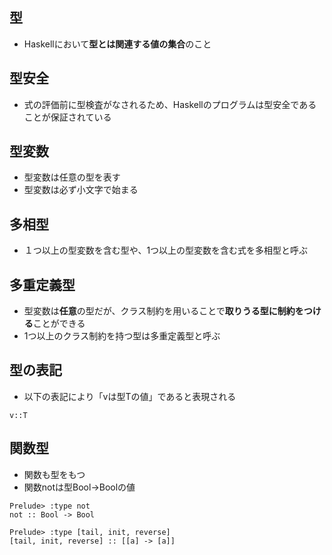 ## 型
- Haskellにおいて**型とは関連する値の集合**のこと

## 型安全
- 式の評価前に型検査がなされるため、Haskellのプログラムは型安全であることが保証されている

## 型変数
- 型変数は任意の型を表す
- 型変数は必ず小文字で始まる

## 多相型
- １つ以上の型変数を含む型や、1つ以上の型変数を含む式を多相型と呼ぶ

## 多重定義型
- 型変数は**任意**の型だが、クラス制約を用いることで**取りうる型に制約をつける**ことができる
- 1つ以上のクラス制約を持つ型は多重定義型と呼ぶ

## 型の表記
- 以下の表記により「vは型Tの値」であると表現される

``
v::T
``

## 関数型

- 関数も型をもつ
- 関数notは型Bool->Boolの値

```
Prelude> :type not
not :: Bool -> Bool

Prelude> :type [tail, init, reverse]
[tail, init, reverse] :: [[a] -> [a]]
```
